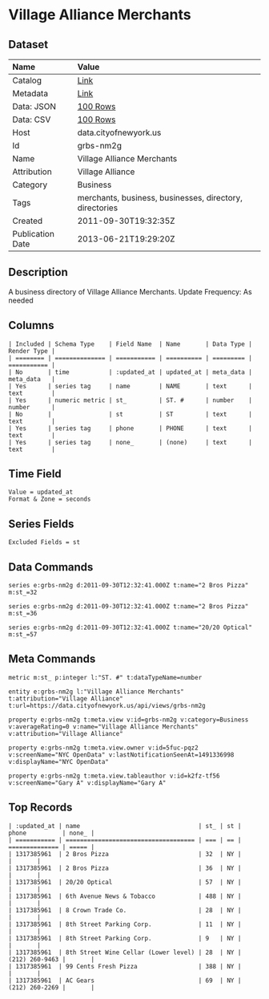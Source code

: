 # Village Alliance Merchants

## Dataset

| Name | Value |
| :--- | :---- |
| Catalog | [Link](https://catalog.data.gov/dataset/village-alliance-merchants-49b8d) |
| Metadata | [Link](https://data.cityofnewyork.us/api/views/grbs-nm2g) |
| Data: JSON | [100 Rows](https://data.cityofnewyork.us/api/views/grbs-nm2g/rows.json?max_rows=100) |
| Data: CSV | [100 Rows](https://data.cityofnewyork.us/api/views/grbs-nm2g/rows.csv?max_rows=100) |
| Host | data.cityofnewyork.us |
| Id | grbs-nm2g |
| Name | Village Alliance Merchants |
| Attribution | Village Alliance |
| Category | Business |
| Tags | merchants, business, businesses, directory, directories |
| Created | 2011-09-30T19:32:35Z |
| Publication Date | 2013-06-21T19:29:20Z |

## Description

A business directory of Village Alliance Merchants. Update Frequency: As needed

## Columns

```ls
| Included | Schema Type    | Field Name  | Name       | Data Type | Render Type |
| ======== | ============== | =========== | ========== | ========= | =========== |
| No       | time           | :updated_at | updated_at | meta_data | meta_data   |
| Yes      | series tag     | name        | NAME       | text      | text        |
| Yes      | numeric metric | st_         | ST. #      | number    | number      |
| No       |                | st          | ST         | text      | text        |
| Yes      | series tag     | phone       | PHONE      | text      | text        |
| Yes      | series tag     | none_       | (none)     | text      | text        |
```

## Time Field

```ls
Value = updated_at
Format & Zone = seconds
```

## Series Fields

```ls
Excluded Fields = st
```

## Data Commands

```ls
series e:grbs-nm2g d:2011-09-30T12:32:41.000Z t:name="2 Bros Pizza" m:st_=32

series e:grbs-nm2g d:2011-09-30T12:32:41.000Z t:name="2 Bros Pizza" m:st_=36

series e:grbs-nm2g d:2011-09-30T12:32:41.000Z t:name="20/20 Optical" m:st_=57
```

## Meta Commands

```ls
metric m:st_ p:integer l:"ST. #" t:dataTypeName=number

entity e:grbs-nm2g l:"Village Alliance Merchants" t:attribution="Village Alliance" t:url=https://data.cityofnewyork.us/api/views/grbs-nm2g

property e:grbs-nm2g t:meta.view v:id=grbs-nm2g v:category=Business v:averageRating=0 v:name="Village Alliance Merchants" v:attribution="Village Alliance"

property e:grbs-nm2g t:meta.view.owner v:id=5fuc-pqz2 v:screenName="NYC OpenData" v:lastNotificationSeenAt=1491336998 v:displayName="NYC OpenData"

property e:grbs-nm2g t:meta.view.tableauthor v:id=k2fz-tf56 v:screenName="Gary A" v:displayName="Gary A"
```

## Top Records

```ls
| :updated_at | name                                 | st_ | st | phone          | none_ | 
| =========== | ==================================== | === | == | ============== | ===== | 
| 1317385961  | 2 Bros Pizza                         | 32  | NY |                |       | 
| 1317385961  | 2 Bros Pizza                         | 36  | NY |                |       | 
| 1317385961  | 20/20 Optical                        | 57  | NY |                |       | 
| 1317385961  | 6th Avenue News & Tobacco            | 488 | NY |                |       | 
| 1317385961  | 8 Crown Trade Co.                    | 28  | NY |                |       | 
| 1317385961  | 8th Street Parking Corp.             | 11  | NY |                |       | 
| 1317385961  | 8th Street Parking Corp.             | 9   | NY |                |       | 
| 1317385961  | 8th Street Wine Cellar (Lower level) | 28  | NY | (212) 260-9463 |       | 
| 1317385961  | 99 Cents Fresh Pizza                 | 388 | NY |                |       | 
| 1317385961  | AC Gears                             | 69  | NY | (212) 260-2269 |       | 
```